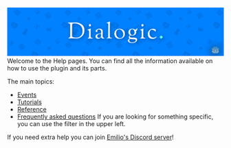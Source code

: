 ![WelcomeImage](./Images/dialogic-hero-1.3.png)
Welcome to the Help pages. You can find all the information available on how to use the plugin and its parts.  

The main topics:
- [Events](./Events)
- [Tutorials](./Tutorials)
- [Reference](./Reference)
- [Frequently asked questions](./FAQ)
If you are looking for something specific, you can use the filter in the upper left.

If you need extra help you can join [Emilio's Discord server](https://discord.gg/v4zhZNh)!
